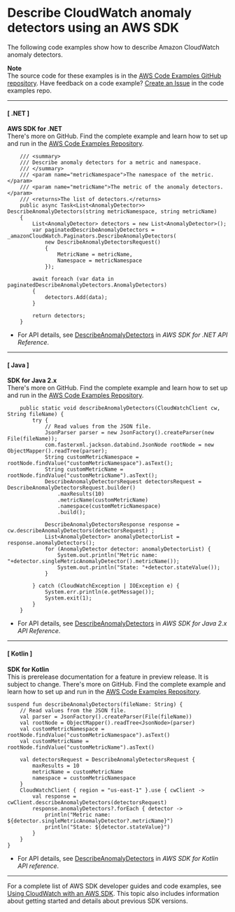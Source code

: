 # Describe CloudWatch anomaly detectors using an AWS SDK<a name="example_cloudwatch_DescribeAnomalyDetectors_section"></a>

The following code examples show how to describe Amazon CloudWatch anomaly detectors\.

**Note**  
The source code for these examples is in the [AWS Code Examples GitHub repository](https://github.com/awsdocs/aws-doc-sdk-examples)\. Have feedback on a code example? [Create an Issue](https://github.com/awsdocs/aws-doc-sdk-examples/issues/new/choose) in the code examples repo\. 

------
#### [ \.NET ]

**AWS SDK for \.NET**  
 There's more on GitHub\. Find the complete example and learn how to set up and run in the [AWS Code Examples Repository](https://github.com/awsdocs/aws-doc-sdk-examples/tree/main/dotnetv3/CloudWatch#code-examples)\. 
  

```
    /// <summary>
    /// Describe anomaly detectors for a metric and namespace.
    /// </summary>
    /// <param name="metricNamespace">The namespace of the metric.</param>
    /// <param name="metricName">The metric of the anomaly detectors.</param>
    /// <returns>The list of detectors.</returns>
    public async Task<List<AnomalyDetector>> DescribeAnomalyDetectors(string metricNamespace, string metricName)
    {
        List<AnomalyDetector> detectors = new List<AnomalyDetector>();
        var paginatedDescribeAnomalyDetectors = _amazonCloudWatch.Paginators.DescribeAnomalyDetectors(
            new DescribeAnomalyDetectorsRequest()
            {
                MetricName = metricName,
                Namespace = metricNamespace
            });

        await foreach (var data in paginatedDescribeAnomalyDetectors.AnomalyDetectors)
        {
            detectors.Add(data);
        }

        return detectors;
    }
```
+  For API details, see [DescribeAnomalyDetectors](https://docs.aws.amazon.com/goto/DotNetSDKV3/monitoring-2010-08-01/DescribeAnomalyDetectors) in *AWS SDK for \.NET API Reference*\. 

------
#### [ Java ]

**SDK for Java 2\.x**  
 There's more on GitHub\. Find the complete example and learn how to set up and run in the [AWS Code Examples Repository](https://github.com/awsdocs/aws-doc-sdk-examples/tree/main/javav2/example_code/cloudwatch#readme)\. 
  

```
    public static void describeAnomalyDetectors(CloudWatchClient cw, String fileName) {
        try {
            // Read values from the JSON file.
            JsonParser parser = new JsonFactory().createParser(new File(fileName));
            com.fasterxml.jackson.databind.JsonNode rootNode = new ObjectMapper().readTree(parser);
            String customMetricNamespace = rootNode.findValue("customMetricNamespace").asText();
            String customMetricName = rootNode.findValue("customMetricName").asText();
            DescribeAnomalyDetectorsRequest detectorsRequest = DescribeAnomalyDetectorsRequest.builder()
                .maxResults(10)
                .metricName(customMetricName)
                .namespace(customMetricNamespace)
                .build();

            DescribeAnomalyDetectorsResponse response = cw.describeAnomalyDetectors(detectorsRequest) ;
            List<AnomalyDetector> anomalyDetectorList = response.anomalyDetectors();
            for (AnomalyDetector detector: anomalyDetectorList) {
                System.out.println("Metric name: "+detector.singleMetricAnomalyDetector().metricName());
                System.out.println("State: "+detector.stateValue());
            }

        } catch (CloudWatchException | IOException e) {
            System.err.println(e.getMessage());
            System.exit(1);
        }
    }
```
+  For API details, see [DescribeAnomalyDetectors](https://docs.aws.amazon.com/goto/SdkForJavaV2/monitoring-2010-08-01/DescribeAnomalyDetectors) in *AWS SDK for Java 2\.x API Reference*\. 

------
#### [ Kotlin ]

**SDK for Kotlin**  
This is prerelease documentation for a feature in preview release\. It is subject to change\.
 There's more on GitHub\. Find the complete example and learn how to set up and run in the [AWS Code Examples Repository](https://github.com/awsdocs/aws-doc-sdk-examples/tree/main/kotlin/services/cloudwatch#code-examples)\. 
  

```
suspend fun describeAnomalyDetectors(fileName: String) {
    // Read values from the JSON file.
    val parser = JsonFactory().createParser(File(fileName))
    val rootNode = ObjectMapper().readTree<JsonNode>(parser)
    val customMetricNamespace = rootNode.findValue("customMetricNamespace").asText()
    val customMetricName = rootNode.findValue("customMetricName").asText()

    val detectorsRequest = DescribeAnomalyDetectorsRequest {
        maxResults = 10
        metricName = customMetricName
        namespace = customMetricNamespace
    }
    CloudWatchClient { region = "us-east-1" }.use { cwClient ->
        val response = cwClient.describeAnomalyDetectors(detectorsRequest)
        response.anomalyDetectors?.forEach { detector ->
            println("Metric name: ${detector.singleMetricAnomalyDetector?.metricName}")
            println("State: ${detector.stateValue}")
        }
    }
}
```
+  For API details, see [DescribeAnomalyDetectors](https://github.com/awslabs/aws-sdk-kotlin#generating-api-documentation) in *AWS SDK for Kotlin API reference*\. 

------

For a complete list of AWS SDK developer guides and code examples, see [Using CloudWatch with an AWS SDK](sdk-general-information-section.md)\. This topic also includes information about getting started and details about previous SDK versions\.